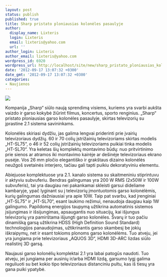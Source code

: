 ```yaml
---
layout: post
status: publish
published: true
title: Sharp pristato ploniausias kolonėles pasaulyje
author:
  display_name: Lixteris
  login: Lixteris
  email: lixteris@yahoo.com
  url: ''
author_login: Lixteris
author_email: lixteris@yahoo.com
wordpress_id: 6920
wordpress_url: http://localhost/site/new/sharp_pristato_ploniausias_koloneles_pasaulyje/
date: '2012-09-17 13:07:32 +0300'
date_gmt: '2012-09-17 13:07:32 +0300'
categories:
- Naujienos
---
```

<p><div class="imgright"><img src="http://technews.lt/upload/sharpkoloneles.jpg"  /></div></p>
<p>
	Kompanija &bdquo;Sharp&ldquo; siūlo naują sprendimą visiems, kuriems yra svarbi auk&scaron;ta vaizdo ir garso kokybė žiūrint filmus, koncertus, sporto renginius. &bdquo;Sharp&ldquo; pristato ploniausias garso kolonėles pasaulyje, skirtas televizorių su įprastine 2.1 sistema savininkams.</p>
<p>
	Kolonėlės skiriasi dydžiu, jas galima lengvai priderinti prie įvairių televizoriaus dydžių. 60 ir 70 colių įstrižainių televizoriams skirtas modelis &bdquo;HT-SL75&ldquo;, o 46 ir 52 colių įstrižainių televizoriams puikiai tinka modelis &bdquo;HT-SL70&ldquo;. Yra keletas &scaron;ių komplektų montavimo būdų: nuo pritvirtinimo prie sienos ar atramos iki montavimo kairėje ar de&scaron;inėje televizoriaus ekrano pusėje. Vos 26 mm pločio eleganti&scaron;ko ir grak&scaron;taus dizaino kolonėlės neužgo&scaron; svetainės interjero, tačiau gali tapti puikiu dekoratyviniu elementu.&nbsp;</p>
<p align="left">
	Abiejuose komplektuose yra 2.1. kanalo sistema su skaitmeniniu stiprintuvu ir aktyviu subvuferiu. Bendras galingumas yra 200 W RMS (2x50W ir 100W subvuferis), tai yra daugiau nei pakankamai skleisti garsui dideliame kambaryje, ypač lyginant su į televizorių įmontuotomis garso kolonėlėmis, kurių galingumas dažniausiai yra apie 10W. Taip pat svarbu, kad įrenginiai &bdquo;HT-SL75&ldquo; ir &bdquo;HT-SL70&ldquo;, esant laukimo režimui, nenaudoja daugiau kaip 1W galingumo. Papildomą energijos taupymą užtikrina automatinis sistemos įsijungimas ir i&scaron;sijungimas, apsaugantis nuo situacijų, kai i&scaron;jungus televizorių yra pamir&scaron;tama i&scaron;jungti garso kolonėles. &Scaron;varų ir tuo pačiu dinami&scaron;ką garsą užtikrina HDSS (High Definition Sound Standard) technologijos panaudojimas, užtikrinantis garso skambesį be jokių i&scaron;kraipymų, net ir esant tokioms plonoms garso kolonėlėms. Tuo atveju, jei yra jungiama prie televizoriaus &bdquo;AQUOS 3D&ldquo;, HDMI 3D-ARC lizdas siūlo realistinį 3D garsą.&nbsp;</p>
<p align="left">
	Naujausi garso kolonėlių komplektai 2.1 yra labai patogūs naudoti. Tuo atveju, jei jungiama per ausinių ir/arba HDMI lizdą, garsumo lygį galima reguliuoti su bet kokio tipo televizoriaus distanciniu pultu, kas i&scaron; tiesų yra gana puiki ypatybė.</p>
